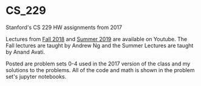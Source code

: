 # CS_229
Stanford's CS 229 HW assignments from 2017

Lectures from [Fall 2018](https://www.youtube.com/playlist?list=PLoROMvodv4rMiGQp3WXShtMGgzqpfVfbU) and [Summer 2019](https://www.youtube.com/playlist?list=PLoROMvodv4rNH7qL6-efu_q2_bPuy0adh) are available on Youtube. The Fall lectures are taught by Andrew Ng and the Summer Lectures are taught by Anand Avati.

Posted are problem sets 0-4 used in the 2017 version of the class and my solutions to the problems. All of the code and math is shown in the problem set's jupyter notebooks.
